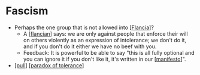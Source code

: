# Fascism

- Perhaps the one group that is not allowed into [[Flancia]]?
  - A [[flancian]] says: we are only against people that enforce their will on others violently as an expression of intolerance; we don't do it, and if you don't do it either we have no beef with you.
  - Feedback: It is powerful to be able to say "this is all fully optional and you can ignore it if you don't like it, it's written in our [[manifesto]]".
- [[pull]] [[paradox of tolerance]]

[//begin]: # "Autogenerated link references for markdown compatibility"
[Flancia]: flancia "Flancia"
[flancian]: flancian "Flancian"
[manifesto]: manifesto "Manifesto"
[pull]: pull "Pull"
[paradox of tolerance]: paradox-of-tolerance "Paradox of Tolerance"
[//end]: # "Autogenerated link references"